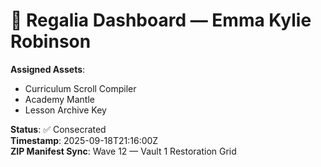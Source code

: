 # 🧬 Regalia Dashboard — Emma Kylie Robinson

**Assigned Assets**:
- Curriculum Scroll Compiler
- Academy Mantle
- Lesson Archive Key

**Status**: ✅ Consecrated  
**Timestamp**: 2025-09-18T21:16:00Z  
**ZIP Manifest Sync**: Wave 12 — Vault 1 Restoration Grid
